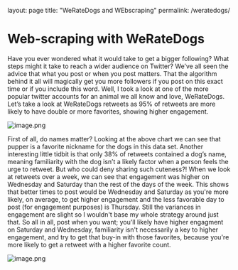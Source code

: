 layout: page
title: "WeRateDogs and WEbscraping"
permalink: /weratedogs/

# Web-scraping with WeRateDogs

Have you ever wondered what it would take to get a bigger following? What steps might it take to reach a wider audience on Twitter? We’ve all seen the advice that what you post or when you post matters. That the algorithm behind it all will magically get you more followers if you post on this exact time or if you include this word.  Well, I took a look at one of the more popular twitter accounts for an animal we all know and love, WeRateDogs. Let’s take a look at WeRateDogs retweets as 95% of retweets are more likely to have double or more favorites, showing higher engagement. 

![image.png](attachment:image.png)

First of all, do names matter? Looking at the above chart we can see that pupper is a favorite nickname for the dogs in this data set. Another interesting little tidbit is that only 38% of retweets contained a dog’s name, meaning familiarity with the dog isn’t a likely factor when a person feels the urge to retweet. But who could deny sharing such cuteness?! 
When we look at retweets over a week, we can see that engagement was higher on Wednesday and Saturday than the rest of the days of the week. This shows that better times to post would be Wednesday and Saturday as you're more likely, on average, to get higher engagement and the less favorable day to post (for engagement purposes) is Thursday. Still the variances in engagement are slight so I wouldn't base my whole strategy around just that. So all in all, post when you want; you'll likely have higher engagment on Saturday and Wednesday, familiarity isn't necessarily a key to higher engagement, and try to get that buy-in with those favorites, because you're more likely to get a retweet with a higher favorite count. 



![image.png](attachment:image.png)


```python

```
